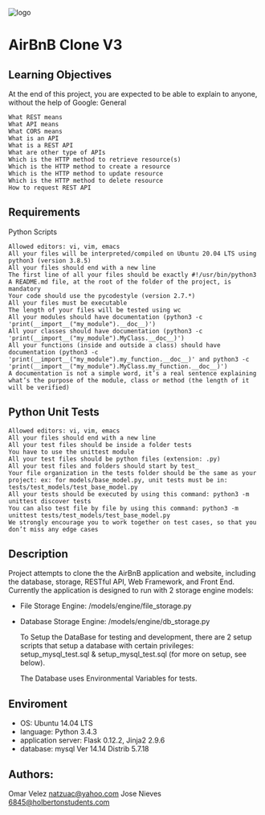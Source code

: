 
![logo](https://github.com/Natzu83/holbertonschool-AirBnB_clone_v3/assets/127802407/421836c8-f1f3-49ce-97cd-4ef9d46131bc)

# AirBnB Clone V3

## Learning Objectives

At the end of this project, you are expected to be able to explain to anyone, without the help of Google:
General

    What REST means
    What API means
    What CORS means
    What is an API
    What is a REST API
    What are other type of APIs
    Which is the HTTP method to retrieve resource(s)
    Which is the HTTP method to create a resource
    Which is the HTTP method to update resource
    Which is the HTTP method to delete resource
    How to request REST API

## Requirements
Python Scripts

    Allowed editors: vi, vim, emacs
    All your files will be interpreted/compiled on Ubuntu 20.04 LTS using python3 (version 3.8.5)
    All your files should end with a new line
    The first line of all your files should be exactly #!/usr/bin/python3
    A README.md file, at the root of the folder of the project, is mandatory
    Your code should use the pycodestyle (version 2.7.*)
    All your files must be executable
    The length of your files will be tested using wc
    All your modules should have documentation (python3 -c 'print(__import__("my_module").__doc__)')
    All your classes should have documentation (python3 -c 'print(__import__("my_module").MyClass.__doc__)')
    All your functions (inside and outside a class) should have documentation (python3 -c 'print(__import__("my_module").my_function.__doc__)' and python3 -c 'print(__import__("my_module").MyClass.my_function.__doc__)')
    A documentation is not a simple word, it’s a real sentence explaining what’s the purpose of the module, class or method (the length of it will be verified)

## Python Unit Tests

    Allowed editors: vi, vim, emacs
    All your files should end with a new line
    All your test files should be inside a folder tests
    You have to use the unittest module
    All your test files should be python files (extension: .py)
    All your test files and folders should start by test_
    Your file organization in the tests folder should be the same as your project: ex: for models/base_model.py, unit tests must be in: tests/test_models/test_base_model.py
    All your tests should be executed by using this command: python3 -m unittest discover tests
    You can also test file by file by using this command: python3 -m unittest tests/test_models/test_base_model.py
    We strongly encourage you to work together on test cases, so that you don’t miss any edge cases

## Description

Project attempts to clone the the AirBnB application and website, including the database, storage, RESTful API, Web Framework, and Front End. Currently the application is designed to run with 2 storage engine models:

 *  File Storage Engine:
        /models/engine/file_storage.py

* Database Storage Engine:
 /models/engine/db_storage.py

   To Setup the DataBase for testing and development, there are 2 setup scripts that setup a database with certain privileges: setup_mysql_test.sql & setup_mysql_test.sql (for more on setup, see below).

   The Database uses Environmental Variables for tests.

## Enviroment
* OS: Ubuntu 14.04 LTS
* language: Python 3.4.3
* application server: Flask 0.12.2, Jinja2 2.9.6
* database: mysql Ver 14.14 Distrib 5.7.18


## Authors:

Omar Velez natzuac@yahoo.com
Jose Nieves 6845@holbertonstudents.com
